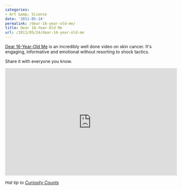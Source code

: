 ```yaml
---
categories:
- Art &amp; Science
date: '2011-05-24'
permalink: /dear-16-year-old-me/
title: Dear 16-Year-Old Me
url: /2011/05/24/dear-16-year-old-me
---
```


<a href="https://www.youtube.com/watch?v=_4jgUcxMezM">Dear 16-Year-Old Me</a> is an incredibly well done video on skin cancer. It's engaging, informative and emotional without resorting to shock tactics.

Share it with everyone you know.

<p align="center"><iframe width="560" height="349" src="https://www.youtube.com/embed/_4jgUcxMezM?rel=0" frameborder="0" allowfullscreen></iframe></p>

<em>Hat tip to <a href="http://curiositycounts.com/post/5351417559/dear-16-year-old-me-wonderful-skin-cancer">Curiosity Counts</a></em>